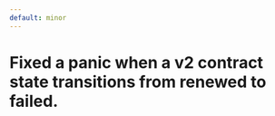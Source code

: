 ```yaml
---
default: minor
---
```


# Fixed a panic when a v2 contract state transitions from renewed to failed.
